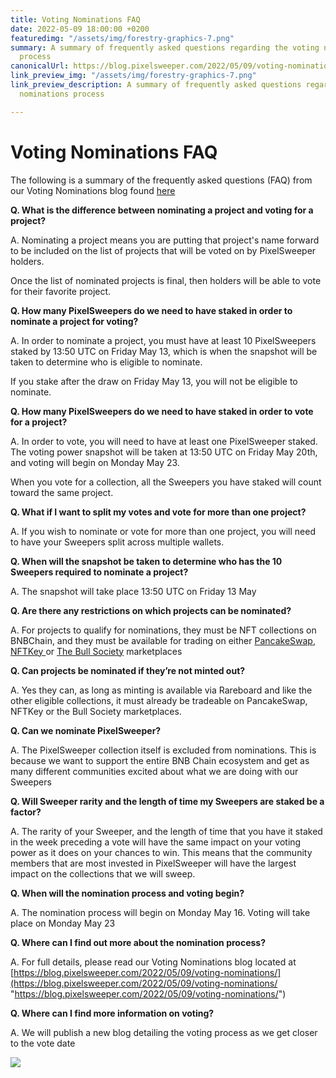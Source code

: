 ```yaml
---
title: Voting Nominations FAQ
date: 2022-05-09 18:00:00 +0200
featuredimg: "/assets/img/forestry-graphics-7.png"
summary: A summary of frequently asked questions regarding the voting nominations
  process
canonicalUrl: https://blog.pixelsweeper.com/2022/05/09/voting-nominations-FAQ/
link_preview_img: "/assets/img/forestry-graphics-7.png"
link_preview_description: A summary of frequently asked questions regarding the voting
  nominations process

---
```

# Voting Nominations FAQ

The following is a summary of the frequently asked questions (FAQ) from our Voting Nominations blog found [here](https://aagwam0qpicu-g.instant.forestry.io/2022/05/09/voting-nominations/)

**Q. What is the difference between nominating a project and voting for a project?**

A. Nominating a project means you are putting that project's name forward to be included on the list of projects that will be voted on by PixelSweeper holders.

Once the list of nominated projects is final, then holders will be able to vote for their favorite project.

**Q. How many PixelSweepers do we need to have staked in order to nominate a project for voting?**

A. In order to nominate a project, you must have at least 10 PixelSweepers staked by 13:50 UTC on Friday May 13, which is when the snapshot will be taken to determine who is eligible to nominate.

If you stake after the draw on Friday May 13, you will not be eligible to nominate.

**Q. How many PixelSweepers do we need to have staked in order to vote for a project?**

A. In order to vote, you will need to have at least one PixelSweeper staked. The voting power snapshot will be taken at 13:50 UTC on Friday May 20th, and voting will begin on Monday May 23.

When you vote for a collection, all the Sweepers you have staked will count toward the same project.

**Q. What if I want to split my votes and vote for more than one project?**

A. If you wish to nominate or vote for more than one project, you will need to have your Sweepers split across multiple wallets.

**Q. When will the snapshot be taken to determine who has the 10 Sweepers required to nominate a project?**

A. The snapshot will take place 13:50 UTC on Friday 13 May

**Q. Are there any restrictions on which projects can be nominated?**

A. For projects to qualify for nominations, they must be NFT collections on BNBChain, and they must be available for trading on either [PancakeSwap](https://pancakeswap.finance/nfts/collections), [NFTKey ](https://nftkey.app/bsc)or [The Bull Society](https://www.thebullsoc.com/marketplace) marketplaces

**Q. Can projects be nominated if they’re not minted out?**

A. Yes they can, as long as minting is available via Rareboard and like the other eligible collections, it must already be tradeable on PancakeSwap, NFTKey or the Bull Society marketplaces.

**Q. Can we nominate PixelSweeper?**

A. The PixelSweeper collection itself is excluded from nominations. This is because we want to support the entire BNB Chain ecosystem and get as many different communities excited about what we are doing with our Sweepers

**Q. Will Sweeper rarity and the length of time my Sweepers are staked be a factor?**

A. The rarity of your Sweeper, and the length of time that you have it staked in the week preceding a vote will have the same impact on your voting power as it does on your chances to win. This means that the community members that are most invested in PixelSweeper will have the largest impact on the collections that we will sweep.

**Q. When will the nomination process and voting begin?**

A. The nomination process will begin on Monday May 16. Voting will take place on Monday May 23

**Q. Where can I find out more about the nomination process?**

A. For full details, please read our Voting Nominations blog located at [https://blog.pixelsweeper.com/2022/05/09/voting-nominations/](https://blog.pixelsweeper.com/2022/05/09/voting-nominations/ "https://blog.pixelsweeper.com/2022/05/09/voting-nominations/")

**Q. Where can I find more information on voting?**

A. We will publish a new blog detailing the voting process as we get closer to the vote date

![](/assets/img/untitled-design-10.png)
